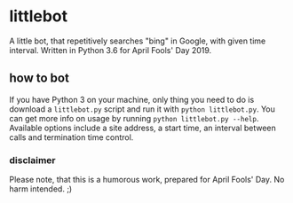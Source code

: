 # littlebot

A little bot, that repetitively searches "bing" in Google, with given time interval. Written in Python 3.6 for April Fools' Day 2019.

## how to bot

If you have Python 3 on your machine, only thing you need to do is download a `littlebot.py` script and run it with `python littlebot.py`. You can get more info on usage by running `python littlebot.py --help`. Available options include a site address, a start time, an interval between calls and termination time control.
### disclaimer
 
 Please note, that this is a humorous work, prepared for April Fools' Day. No harm intended. ;) 